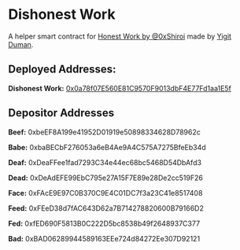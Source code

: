 # Dishonest Work

A helper smart contract for [Honest Work by @0xShiroi](https://honestwork.0xfff.love/) made by
[Yigit Duman](https://twitter.com/YigitDuman).

## Deployed Addresses:

**Dishonest Work:**
[0x0a78f07E560E81C9570F9013dbF4E77Fd1aa1E5f](https://etherscan.io/address/0x0a78f07E560E81C9570F9013dbF4E77Fd1aa1E5f)

## Depositor Addresses

**Beef:** 0xbeEF8A199e41952D01919e50898334628D78962c

**Babe:** 0xbaBECbF276053a6eB4Ae9A4C575A7275BfeEb34d

**Deaf:** 0xDeaFFee1fad7293C34e44ec68bc5468D54DbAfd3

**Dead:** 0xDeAdEFE99EbC795e27A15F7E89e28De2cc519F26

**Face:** 0xFAcE9E97C0B370C9E4C01DC7f3a23C41e8517408

**Feed:** 0xFEeD38d7fAC643D62a7B714278820600B79166D2

**Fed:** 0xfED690F5813B0C222D5bc8538b49f2648937C377

**Bad:** 0xBAD06289944589163EEe724d84272Ee307D92121
